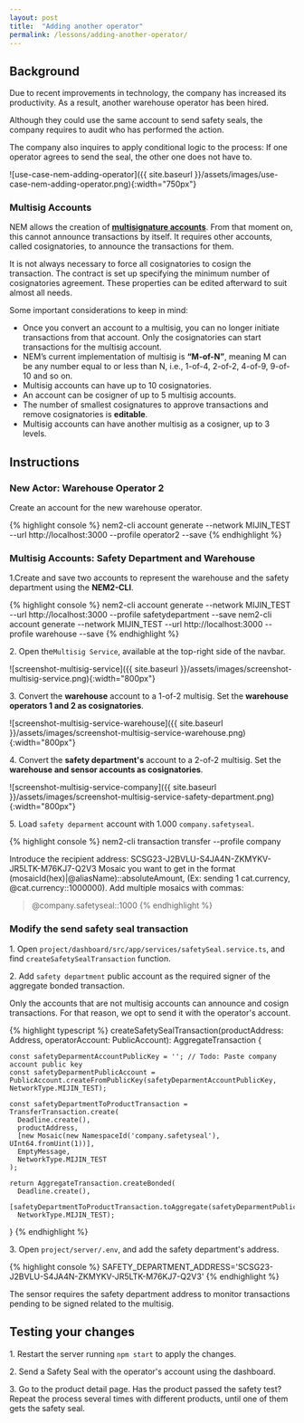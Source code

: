 ```yaml
---
layout: post
title:  "Adding another operator"
permalink: /lessons/adding-another-operator/
---
```


## Background

Due to recent improvements in technology, the company has increased its productivity. As a result, another warehouse operator has been hired.

Although they could use the same account to send safety seals, the company requires to audit who has performed the action.

The company also inquires to apply conditional logic to the process: If one operator agrees to send the seal, the other one does not have to.

![use-case-nem-adding-operator]({{ site.baseurl }}/assets/images/use-case-nem-adding-operator.png){:width="750px"}

### Multisig Accounts


NEM allows the creation of **[multisignature accounts](https://nemtech.github.io/concepts/multisig-account.html)**. From that moment on, this cannot announce transactions by itself. It requires other accounts, called cosignatories, to announce the transactions for them.

It is not always necessary to force all cosignatories to cosign the transaction. The contract is set up specifying the minimum number of cosignatories agreement. These properties can be edited afterward to suit almost all needs.

Some important considerations to keep in mind:

* Once you convert an account to a multisig, you can no longer initiate transactions from that account. Only the cosignatories can start transactions for the multisig account.
* NEM’s current implementation of multisig is **“M-of-N”**, meaning M can be any number equal to or less than N, i.e., 1-of-4, 2-of-2, 4-of-9, 9-of-10 and so on.
* Multisig accounts can have up to 10 cosignatories.
* An account can be cosigner of up to 5 multisig accounts.
* The number of smallest cosignatures to approve transactions and remove cosignatories is **editable**.
* Multisig accounts can have another multisig as a cosigner, up to 3 levels.

## Instructions

### New Actor: Warehouse Operator 2

Create an account for the new warehouse operator.

{% highlight console %}
  nem2-cli account generate --network MIJIN_TEST --url http://localhost:3000 --profile operator2 --save 
{% endhighlight %}

### Multisig Accounts: Safety Department and Warehouse

1\.Create and save two accounts to represent the warehouse and the safety department using the **NEM2-CLI**.

{% highlight console %}
  nem2-cli account generate --network MIJIN_TEST --url http://localhost:3000 --profile safetydepartment --save 
  nem2-cli account generate --network MIJIN_TEST --url http://localhost:3000 --profile warehouse --save 
{% endhighlight %}

2\. Open the``Multisig Service``, available at the top-right side of the navbar.

![screenshot-multisig-service]({{ site.baseurl }}/assets/images/screenshot-multisig-service.png){:width="800px"}

3\. Convert the **warehouse** account to a  1-of-2 multisig. Set the **warehouse operators 1 and 2 as cosignatories**.

![screenshot-multisig-service-warehouse]({{ site.baseurl }}/assets/images/screenshot-multisig-service-warehouse.png){:width="800px"}

4\. Convert the **safety department's** account to a 2-of-2 multisig.  Set the **warehouse and sensor accounts as cosignatories**.

![screenshot-multisig-service-company]({{ site.baseurl }}/assets/images/screenshot-multisig-service-safety-department.png){:width="800px"}

5\. Load ``safety deparment`` account with 1.000 ``company.safetyseal``.

{% highlight console %}
nem2-cli transaction transfer --profile company

Introduce the recipient address: SCSG23-J2BVLU-S4JA4N-ZKMYKV-JR5LTK-M76KJ7-Q2V3
Mosaic you want to get in the format (mosaicId(hex)|@aliasName)::absoluteAmount, (Ex: sending 1 cat.currency, @cat.currency::1000000). Add multiple mosaics with commas:
> @company.safetyseal::1000
{% endhighlight %}

### Modify the send safety seal transaction

1\. Open ``project/dashboard/src/app/services/safetySeal.service.ts``, and find ``createSafetySealTransaction`` function.

2\. Add ``safety department`` public account as the required signer of the aggregate bonded transaction.

Only the accounts that are not multisig accounts can announce and cosign transactions. For that reason, we opt to send it with the operator's account.

{% highlight typescript %}
createSafetySealTransaction(productAddress: Address, operatorAccount: PublicAccount): AggregateTransaction {

    const safetyDeparmentAccountPublicKey = ''; // Todo: Paste company account public key
    const safetyDeparmentPublicAccount = PublicAccount.createFromPublicKey(safetyDeparmentAccountPublicKey, NetworkType.MIJIN_TEST);

    const safetyDepartmentToProductTransaction = TransferTransaction.create(
      Deadline.create(),
      productAddress,
      [new Mosaic(new NamespaceId('company.safetyseal'), UInt64.fromUint(1))],
      EmptyMessage,
      NetworkType.MIJIN_TEST
    );

    return AggregateTransaction.createBonded(
      Deadline.create(),
      [safetyDepartmentToProductTransaction.toAggregate(safetyDeparmentPublicAccount)],
      NetworkType.MIJIN_TEST);
}
{% endhighlight %}

3\. Open ``project/server/.env``, and add the safety department's address.

{% highlight console %}
SAFETY_DEPARTMENT_ADDRESS='SCSG23-J2BVLU-S4JA4N-ZKMYKV-JR5LTK-M76KJ7-Q2V3'
{% endhighlight %}

The sensor requires the safety department address to monitor transactions pending to be signed related to the multisig.

## Testing your changes

1\. Restart the server running ``npm start`` to apply the changes.

2\. Send a Safety Seal with the operator's account using the dashboard.

3\. Go to the product detail page. Has the product passed the safety test? Repeat the process several times with different products, until one of them gets the safety seal.
